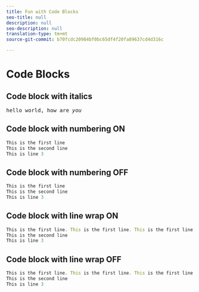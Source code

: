 ```yaml
---
title: Fun with Code Blocks
seo-title: null
description: null
seo-description: null
translation-type: tm+mt
source-git-commit: b70fcdc20984bf0bc65df4f20fa89637cd4d316c

---
```



# Code Blocks

## Code block with italics

<pre>
hello world, how are <i>you</i>
</pre>

## Code block with numbering ON

```javascript
This is the first line
This is the second line
This is line 3
```

## Code block with numbering OFF

```javascript {line-numbers="no"}
This is the first line
This is the second line
This is line 3
```

## Code block with line wrap ON

```javascript {line-wrap="yes"}
This is the first line. This is the first line. This is the first line. This is the first line. This is the first line. This is the first line. This is the first line. This is the first line. This is the first line. This is the first line. This is the first line. This is the first line. 
This is the second line
This is line 3
```

## Code block with line wrap OFF

```javascript
This is the first line. This is the first line. This is the first line. This is the first line. This is the first line. This is the first line. This is the first line. This is the first line. This is the first line. This is the first line. This is the first line. This is the first line. 
This is the second line
This is line 3
```
